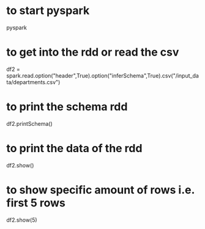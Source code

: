 # to start pyspark
pyspark 

# to get into the rdd or read the csv 
df2 = spark.read.option("header",True).option("inferSchema",True).csv("/input_data/departments.csv")

# to print the schema rdd
df2.printSchema()

# to print the data of the rdd
df2.show()

# to show specific amount of rows i.e. first 5 rows
df2.show(5)
